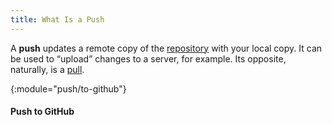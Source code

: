```yaml
---
title: What Is a Push
---
```


A **push** updates a remote copy of the [repository](/whatis/repository) with your local copy. It can be used to “upload” changes to a server, for example. Its opposite, naturally, is a [pull](/whatis/pull).

{:module="push/to-github"}
#### Push to GitHub

